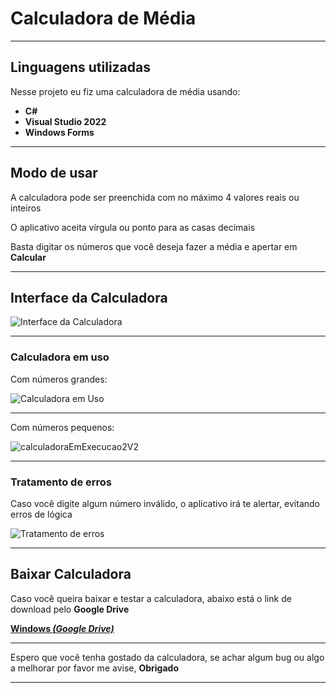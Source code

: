 # Calculadora de Média

***

## Linguagens utilizadas
 Nesse projeto eu fiz uma calculadora de média usando:
 * **C#**
 * **Visual Studio 2022**
 * **Windows Forms**

***

## Modo de usar 
 A calculadora pode ser preenchida com no máximo 4 valores reais ou inteiros
 
 O aplicativo aceita vírgula ou ponto para as casas decimais

 Basta digitar os números que você deseja fazer a média e apertar em **Calcular**
 
***

## Interface da Calculadora

![Interface da Calculadora](https://github.com/BrunoZancan/calculadora-de-media/assets/154844348/51ecb2df-a029-473f-b368-40b44bcd8228)

***

### Calculadora em uso

 Com números grandes:
 
![Calculadora em Uso](https://github.com/BrunoZancan/calculadora-de-media/assets/154844348/2e5c3fab-4335-457f-a56f-9c0cb8bbce08) 

***

 Com números pequenos:
 
![calculadoraEmExecucao2V2](https://github.com/BrunoZancan/calculadora-de-media/assets/154844348/25e770b5-dc73-48f6-bdf5-a6529226eb89)

***

### Tratamento de erros

 Caso você digite algum número inválido, o aplicativo irá te alertar, evitando erros de lógica

![Tratamento de erros](https://github.com/BrunoZancan/calculadora-de-media/assets/154844348/ea475bbc-abd5-4419-a47d-0274824b32f3)

***

## Baixar Calculadora

 Caso você queira baixar e testar a calculadora, abaixo está o link de download pelo **Google Drive**

**[Windows *(Google Drive)*](https://drive.google.com/file/d/1axbCTYSsZsZsELOBUMRWNEz-8-dPf8TI/view?usp=sharing)**

***

 Espero que você tenha gostado da calculadora, se achar algum bug ou algo a melhorar por favor me avise, **Obrigado**

***
